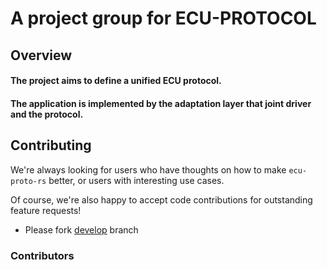 # A project group for ECU-PROTOCOL

## Overview
  #### The project aims to define a unified ECU protocol.

  #### The application is implemented by the adaptation layer that joint driver and the protocol.

## Contributing

We're always looking for users who have thoughts on how to make `ecu-proto-rs` better, or users with
interesting use cases.

Of course, we're also happy to accept code contributions for outstanding feature requests!

* Please fork [develop](https://github.com/zhuyu4839/ecu-proto-rs/tree/develop) branch

### Contributors
<a href="https://github.com/zhuyu4839/ecu-proto-rs/graphs/contributors">
  <img src="https://contributors-img.web.app/image?repo=zhuyu4839/ecu-proto-rs" alt=""/>
</a>
